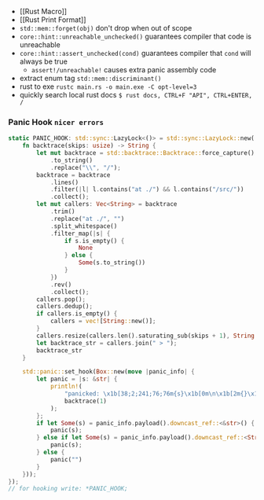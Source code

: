- [[Rust Macro]]
- [[Rust Print Format]]
- `std::mem::forget(obj)` don't drop when out of scope
- `core::hint::unreachable_unchecked()` guarantees compiler that code is unreachable
- `core::hint::assert_unchecked(cond)` guarantees compiler that `cond` will always be true
    - `assert!/unreachable!` causes extra panic assembly code
- extract enum tag `std::mem::discriminant()`
- rust to exe `rustc main.rs -o main.exe -C opt-level=3`
- quickly search local rust docs `$ rust docs, CTRL+F "API", CTRL+ENTER, /`
### Panic Hook `nicer errors`
``` rust
static PANIC_HOOK: std::sync::LazyLock<()> = std::sync::LazyLock::new(|| {
    fn backtrace(skips: usize) -> String {
        let mut backtrace = std::backtrace::Backtrace::force_capture()
            .to_string()
            .replace("\\", "/");
        backtrace = backtrace
            .lines()
            .filter(|l| l.contains("at ./") && l.contains("/src/"))
            .collect();
        let mut callers: Vec<String> = backtrace
            .trim()
            .replace("at ./", "")
            .split_whitespace()
            .filter_map(|s| {
                if s.is_empty() {
                    None
                } else {
                    Some(s.to_string())
                }
            })
            .rev()
            .collect();
        callers.pop();
        callers.dedup();
        if callers.is_empty() {
            callers = vec![String::new()];
        }
        callers.resize(callers.len().saturating_sub(skips + 1), String::new());
        let backtrace_str = callers.join(" > ");
        backtrace_str
    }

    std::panic::set_hook(Box::new(move |panic_info| {
        let panic = |s: &str| {
            println!(
                "panicked: \x1b[38;2;241;76;76m{s}\x1b[0m\n\x1b[2m{}\x1b[0m",
                backtrace(1)
            );
        };
        if let Some(s) = panic_info.payload().downcast_ref::<&str>() {
            panic(s);
        } else if let Some(s) = panic_info.payload().downcast_ref::<String>() {
            panic(s);
        } else {
            panic("")
        }
    }));
});
// for hooking write: *PANIC_HOOK;
```